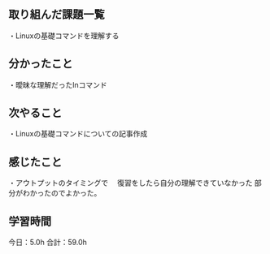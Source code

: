 ## 取り組んだ課題一覧
・Linuxの基礎コマンドを理解する
## 分かったこと
・曖昧な理解だったlnコマンド
## 次やること
・Linuxの基礎コマンドについての記事作成
## 感じたこと
・アウトプットのタイミングで
　復習をしたら自分の理解できていなかった
 部分がわかったのでよかった。
 
## 学習時間
今日：5.0h
合計：59.0h
